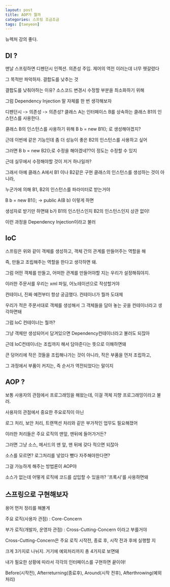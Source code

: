 ```yaml
---
layout: post
title: AOP가 뭘까
categories: 스프링 조금조금
tags: [taeyeon]
---
```


뉴렉처 강의 좋다.

## DI ?

맨날 스프링하면 디펜던시 인젝션. 의존성 주입. 제어의 역전 이러는데 너무 헷갈렸다

그 목적만 파악하자. 결합도를 낮추는 것

결합도를 낮춰야하는 이유? 소스코드 변경시 수정할 부분을 최소화하기 위해

그럼 Dependency Injection 말 자체를 한 번 생각해보자

디펜던시 -> 의존성 -> 의존성? 클래스 A는 인터페이스 B를 상속하는 클래스 B1의 인스턴스를 사용한다.

클래스 B의 인스턴스를 사용하기 위해 B b = new B1(); 로 생성해야겠지?

근데 이번에 같은 기능인데 좀 더 성능이 좋은 B2의 인스턴스를 사용하고 싶어

그러면 B b = new B2();로 수정을 해야겠네??이 정도는 수정할 수 있지

근데 실무에서 수정해야할 것이 저거 하나일까? 

그래서 아예 클래스 A에서 B1 이나 B2같은 구현 클래스의 인스턴스를 생성하는 것이 아니라,

누군가에 의해 B1, B2의 인스턴스를 파라미터로 받는거야

B b = new B1(); -> public A(B b) 이렇게 하면

생성자로 받기만 하면돼 b가 B1의 인스턴스인지 B2의 인스턴스인지 상관 없이!

이런 과정을 Dependency Injection이라고 불러

## IoC

스프링은 위와 같이 객체를 생성하고, 객체 간의 관계를 만들어주는 역할을 해

즉, 만들고 조립해주는 역할을 한다고 생각하면 돼.

그럼 어떤 객체를 만들고, 어떠한 관계를 만들어야할 지는 우리가 설정해줘야지.

이러한 주문서를 우리는 xml 파일, 어노테이션으로 작성할거야

컨테이너, 진짜 예전부터 항상 궁금했다. 컨테이너가 뭘까 도대체

우리가 적은 주문서대로 객체를 생성해서 그 객체들을 담아 놓는 곳을 컨테이너라고 생각하면돼

그럼 IoC 컨테이너는 뭘까?

그냥 객체만 생성되어서 담겨있으면 Dependency컨테이너라고 불러도 되잖아

근데 IoC컨테이너는 조립까지 해서 담아준다는 뜻으로 이해하면돼

큰 덩어리에 작은 것들을 조립해나가는 것이 아니라, 작은 부품을 먼저 조립하고,

그 과정에서 부품이 커지는, 즉 순서가 역전되었다는 말이지









## AOP ? 

보통 사용자의 관점에서 프로그래밍을 해왔는데, 이걸 객체 지향 프로그래밍이라고 불러.

사용자의 관점에서 중요한 주요로직이 아닌

로그 처리, 보안 처리, 트랜잭션 처리와 같은 부가적인 업무도 필요해졌어

이러한 처리들은 주요 로직의 맨앞, 맨뒤에 들어가거든?

그러면 그냥 소스, 메서드의 맨 앞, 맨 뒤에 갖다 적으면 되잖아

소스를 모르면? 로그처리를 넣었다 뺐다 자주해야한다면?

그걸 가능하게 해주는 방법론이 AOP야

소스가 없는데 어떻게 로직에 코드를 삽입할 수 있을까? '프록시'를 사용하면돼

## 스프링으로 구현해보자

용어 먼저 정리를 해볼게

주요 로직(사용자 관점) : Core-Concern

부가 로직(개발자, 운영자 관점) : Cross-Cutting-Concern 이라고 부를거야

Cross-Cutting-Concern은 주요 로직 시작전, 종료 후, 시작 전과 후에 실행할 지

크게 3가지로 나뉘지. 거기에 예외처리까지 총 4가지로 보면돼

내가 필요한 상황에 따라서 각각의 인터페이스를 구현하면 끝이야!

Before(시작전), Afterreturning(종료후), Around(시작 전후), Afterthrowing(예외처리)





